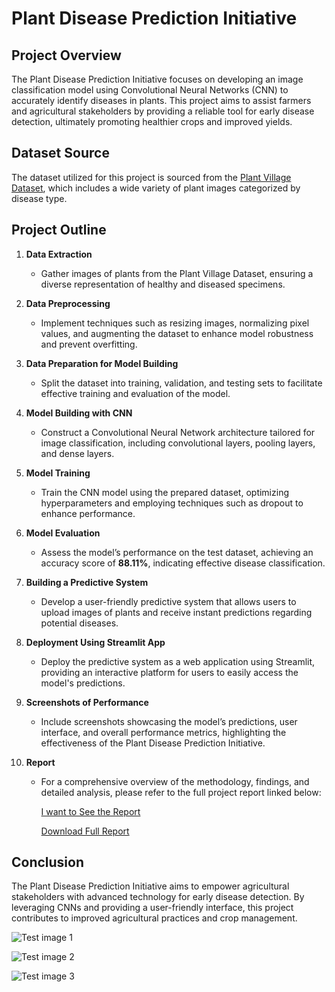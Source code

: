 # Plant Disease Prediction Initiative

## Project Overview
The Plant Disease Prediction Initiative focuses on developing an image classification model using Convolutional Neural Networks (CNN) to accurately identify diseases in plants. This project aims to assist farmers and agricultural stakeholders by providing a reliable tool for early disease detection, ultimately promoting healthier crops and improved yields.

## Dataset Source
The dataset utilized for this project is sourced from the [Plant Village Dataset](https://github.com/spMohanty/PlantVillage-Dataset), which includes a wide variety of plant images categorized by disease type.

## Project Outline

1. **Data Extraction**
   - Gather images of plants from the Plant Village Dataset, ensuring a diverse representation of healthy and diseased specimens.

2. **Data Preprocessing**
   - Implement techniques such as resizing images, normalizing pixel values, and augmenting the dataset to enhance model robustness and prevent overfitting.

3. **Data Preparation for Model Building**
   - Split the dataset into training, validation, and testing sets to facilitate effective training and evaluation of the model.

4. **Model Building with CNN**
   - Construct a Convolutional Neural Network architecture tailored for image classification, including convolutional layers, pooling layers, and dense layers.

5. **Model Training**
   - Train the CNN model using the prepared dataset, optimizing hyperparameters and employing techniques such as dropout to enhance performance.

6. **Model Evaluation**
   - Assess the model’s performance on the test dataset, achieving an accuracy score of **88.11%**, indicating effective disease classification.

7. **Building a Predictive System**
   - Develop a user-friendly predictive system that allows users to upload images of plants and receive instant predictions regarding potential diseases.

8. **Deployment Using Streamlit App**
   - Deploy the predictive system as a web application using Streamlit, providing an interactive platform for users to easily access the model's predictions.

9. **Screenshots of Performance**
   - Include screenshots showcasing the model’s predictions, user interface, and overall performance metrics, highlighting the effectiveness of the Plant Disease Prediction Initiative.
  
10. **Report**
    - For a comprehensive overview of the methodology, findings, and detailed analysis, please refer to the full project report linked below:
      
      [I want to See the Report](https://drive.google.com/file/d/1euTxHE-1SHAQJI0L6z4TPsbhdHXtUEyn/view?usp=drive_link)
      
      [Download Full Report](https://github.com/user-attachments/files/17550290/Vasanth_plant.pdf)

## Conclusion
The Plant Disease Prediction Initiative aims to empower agricultural stakeholders with advanced technology for early disease detection. By leveraging CNNs and providing a user-friendly interface, this project contributes to improved agricultural practices and crop management.

![Test image 1](https://github.com/user-attachments/assets/a8fdf76f-fe90-4dcc-b35a-52245166da44)

![Test image 2](https://github.com/user-attachments/assets/d7613f5e-3f70-4be5-9a4a-d9ca530cbc0f)

![Test image 3](https://github.com/user-attachments/assets/30ac699b-d116-454c-9748-433463ccc1d2)


